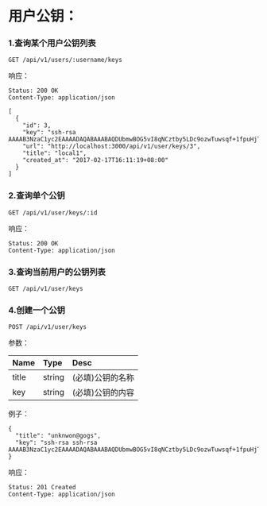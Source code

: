 # 用户公钥：

### 1.查询某个用户公钥列表

```
GET /api/v1/users/:username/keys
```

响应：

```
Status: 200 OK
Content-Type: application/json
```

```
[
  {
    "id": 3,
    "key": "ssh-rsa AAAAB3NzaC1yc2EAAAADAQABAAABAQDUbmwBOG5vI8qNCztby5LDc9ozwTuwsqf+1fpuHjT9iQ2Lu9nlKHQJcPSgdrYAcc+88K6o74ayhTAjfajKxkIHnbzZFjidoVZSQDhX5qvl93jvY/Uz390qky0sweW+fspm8pRJL+ofE3QEN5AXAuycq1tgsRT32XC+Ta82Xyv8b3xW+pWbsZzYCzUsZXDe/xWxg1rndXh2BIrmcYf9BMiv9ZJIojJXfuLCeRXl550tDzaMFC0rQ/T5pZjs/lQemtg92MnxnEDi5nhuvDwM4Q8eqCTOXc4BCE7iyIHv+B7rx+0x99ytMh5BSIIGyWTfgTot/AjGVm5aRKJSRFgPBm9N",
    "url": "http://localhost:3000/api/v1/user/keys/3",
    "title": "local1",
    "created_at": "2017-02-17T16:11:19+08:00"
  }
]
```

### 2.查询单个公钥

```
GET /api/v1/user/keys/:id
```

响应：

```
Status: 200 OK
Content-Type: application/json
```

### 3.查询当前用户的公钥列表

```
GET /api/v1/user/keys
```

### 4.创建一个公钥

```
POST /api/v1/user/keys
```

参数：

| Name | Type | Desc |
| :--- | :--- | :--- |
| title | string | \(必填\)公钥的名称 |
| key | string | \(必填\)公钥的内容 |

例子：

```
{
  "title": "unknwon@gogs",
  "key": "ssh-rsa ssh-rsa AAAAB3NzaC1yc2EAAAADAQABAAABAQDUbmwBOG5vI8qNCztby5LDc9ozwTuwsqf+1fpuHjT9iQ2Lu9nlKHQJcPSgdrYAcc+88K6o74ayhTAjfajKxkIHnbzZFjidoVZSQDhX5qvl93jvY/Uz390qky0sweW+fspm8pRJL+ofE3QEN5AXAuycq1tgsRT32XC+Ta82Xyv8b3xW+pWbsZzYCzUsZXDe/xWxg1rndXh2BIrmcYf9BMiv9ZJIojJXfuLCeRXl550tDzaMFC0rQ/T5pZjs/lQemtg92MnxnEDi5nhuvDwM4Q8eqCTOXc4BCE7iyIHv+B7rx+0x99ytMh5BSIIGyWTfgTot/AjGVm5aRKJSRFgPBm9N",
}
```

响应：

```
Status: 201 Created
Content-Type: application/json
```



